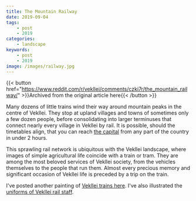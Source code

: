 ```yaml
---
title: The Mountain Railway
date: 2019-09-04
tags:
    - post
    - 2019
categories:
    - landscape
keywords:
    - post
    - 2019
image: /images/railway.jpg
---
```

{{< button href="https://www.reddit.com/r/vekllei/comments/czki7r/the_mountain_railway/" >}}Archived from the original article here{{< /button >}}

Many dozens of little trains wind their way around mountain peaks in the centre of Vekllei. They stop at upland villages and towns of sometimes only a few dozen people, before consolidating into larger terminuses that connect nearly every village in Vekllei by rail. It is possible, should the timetables align, that you can reach [the capital](https://i.redd.it/cv63rwy3kik31.png) from any part of the country in under 2 hours.

This sprawling rail network is ubiquitous with the Vekllei landscape, where images of simple agricultural life coincide with a train or tram. They are among the most beloved services of Vekllei society, from the vehicles themselves to the people that run them. Almost every precious memory and significant occasion of Vekllei life is preceded by a trip on the train.

I've posted another painting of [Vekllei trains here](https://www.reddit.com/r/worldbuilding/comments/busvvn/catching_a_steam_locomotive_to_school/). I've also illustrated the [uniforms of Vekllei rail staff](https://www.reddit.com/r/vekllei/comments/cr65zu/the_people_of_veklleis_railway_plus_dog/).
